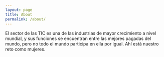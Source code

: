 ```yaml
---
layout: page
title: About
permalink: /about/
---
```


El sector de las TIC es una de las industrias de mayor crecimiento a nivel mundial, y sus funciones se encuentran entre las mejores pagadas del mundo, pero no todo el mundo participa en ella por igual. Ahí está nuestro reto como mujeres.